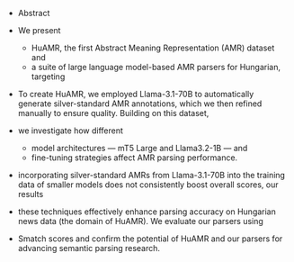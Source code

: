 * Abstract

* We present 
  * HuAMR, the first Abstract Meaning Representation (AMR) dataset and 
  * a suite of large language model-based AMR parsers for Hungarian, targeting
* To create HuAMR, we employed Llama-3.1-70B to automatically generate
  silver-standard AMR annotations, which we then refined manually to ensure
  quality. Building on this dataset, 
* we investigate how different 
  * model architectures — mT5 Large and Llama3.2-1B — and 
  * fine-tuning strategies affect AMR parsing performance.
* incorporating silver-standard AMRs from Llama-3.1-70B into the training data
  of smaller models does not consistently boost overall scores, our results
* these techniques effectively enhance parsing accuracy on Hungarian news data
  (the domain of HuAMR). We evaluate our parsers using 
* Smatch scores and confirm the potential of HuAMR and our parsers for
  advancing semantic parsing research.

